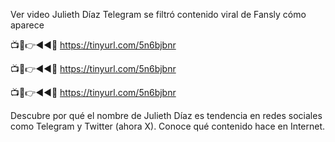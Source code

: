 Ver video Julieth Díaz Telegram se filtró contenido viral de Fansly cómo aparece

📺📱👉◄◄🔴  https://tinyurl.com/5n6bjbnr

📺📱👉◄◄🔴  https://tinyurl.com/5n6bjbnr

📺📱👉◄◄🔴  https://tinyurl.com/5n6bjbnr


Descubre por qué el nombre de Julieth Díaz es tendencia en redes sociales como Telegram y Twitter (ahora X). Conoce qué contenido hace en Internet.

